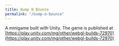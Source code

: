 ```yaml
---
title: Bump N Bounce
permalink: "/bump-n-bounce"
---
```


A minigame built with Unity. The game is published at [https://play.unity.com/mg/other/webgl-builds-72970](https://play.unity.com/mg/other/webgl-builds-72970)
